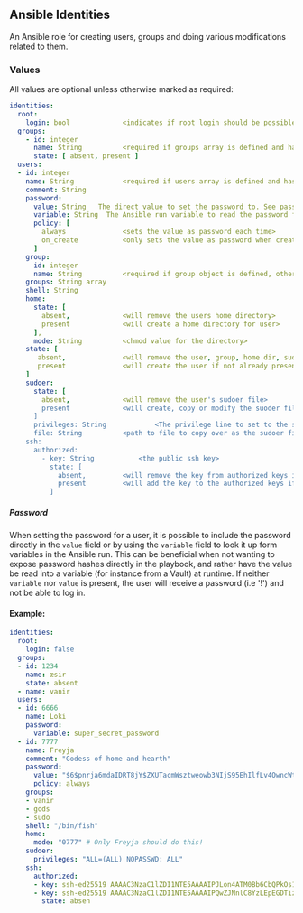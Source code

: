 ## Ansible Identities

An Ansible role for creating users, groups and doing various modifications related to them.

### Values

All values are optional unless otherwise marked as required:

```yaml
identities:
  root:
    login: bool 			<indicates if root login should be possible. Done as last task in case of failure>
  groups:
    - id: integer
      name: String			<required if groups array is defined and has values>
      state: [ absent, present ]
  users:
  - id: integer
    name: String			<required if users array is defined and has values>
    comment: String
    password:
      value: String   The direct value to set the password to. See password section below for more.
      variable: String  The Ansible run variable to read the password from. See password section below for more.
      policy: [ 
        always				<sets the value as password each time>
        on_create 			<only sets the value as password when creating user>
      ]
    group:
      id: integer
      name: String			<required if group object is defined, otherwise user.name is used>
    groups: String array
    shell: String
    home:
      state: [
        absent,				<will remove the users home directory>
        present				<will create a home directory for user>
      ],
      mode: String			<chmod value for the directory>
    state: [
       absent,				<will remove the user, group, home dir, sudoer file and ssh keys>
       present				<will create the user if not already present - DEFAULT choice>
    ]
    sudoer:
      state: [
        absent,				<will remove the user's sudoer file>
        present				<will create, copy or modify the suoder file - DEFAULT choice if sudoer exists>
      ]
      privileges: String			<The privilege line to set to the sudoer file - required or file>
      file:	String			<path to file to copy over as the sudoer file - required or privileges>
    ssh:
      authorized:
        - key: String			<the public ssh key>
          state: [
            absent,			<will remove the key from authorized keys if found>
            present			<will add the key to the authorized keys if missing>
          ]
```

##### Password

When setting the password for a user, it is possible to include the password directly in the `value` field or by using the `variable` field to look it up form variables in the Ansible run. This can be beneficial when not wanting to expose password hashes directly in the playbook, and rather have the value be read into a variable (for instance from a Vault) at runtime. If neither `variable` nor `value` is present, the user will receive a password (i.e '!') and not be able to log in.

#### Example:

```yaml
identities:
  root:
    login: false
  groups:
  - id: 1234
    name: æsir
    state: absent
  - name: vanir
  users:
  - id: 6666
    name: Loki
    password:
      variable: super_secret_password
  - id: 7777
    name: Freyja
    comment: "Godess of home and hearth"
    password:
      value: "$6$pnrja6mdaIDRT8jY$ZXUTacmWsztweowb3NIjS95EhIlfLv4OwncWtHK0AubenlLExhKTeuf/B/FQK4PX0mIzHdhwSoJNssbrndacU/"
      policy: always
    groups:
    - vanir
    - gods
    - sudo
    shell: "/bin/fish"
    home:
      mode: "0777" # Only Freyja should do this!
    sudoer:
      privileges: "ALL=(ALL) NOPASSWD: ALL"
    ssh:
      authorized:
      - key: ssh-ed25519 AAAAC3NzaC1lZDI1NTE5AAAAIPJLon4ATM0Bb6CbQPkOs1UnobDtUATfzCZ+MWcO8Q54 freyja
      - key: ssh-ed25519 AAAAC3NzaC1lZDI1NTE5AAAAIPQwZJNnlC8YzLEpEGDTizfH18kJ2UHXZkFrfOpDXsxP odinn
        state: absen
```
